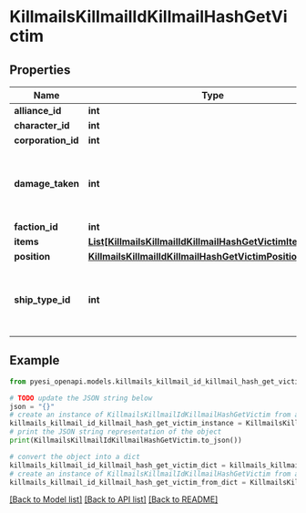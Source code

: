 # KillmailsKillmailIdKillmailHashGetVictim


## Properties

Name | Type | Description | Notes
------------ | ------------- | ------------- | -------------
**alliance_id** | **int** |  | [optional] 
**character_id** | **int** |  | [optional] 
**corporation_id** | **int** |  | [optional] 
**damage_taken** | **int** | How much total damage was taken by the victim  | 
**faction_id** | **int** |  | [optional] 
**items** | [**List[KillmailsKillmailIdKillmailHashGetVictimItemsInner]**](KillmailsKillmailIdKillmailHashGetVictimItemsInner.md) |  | [optional] 
**position** | [**KillmailsKillmailIdKillmailHashGetVictimPosition**](KillmailsKillmailIdKillmailHashGetVictimPosition.md) |  | [optional] 
**ship_type_id** | **int** | The ship that the victim was piloting and was destroyed  | 

## Example

```python
from pyesi_openapi.models.killmails_killmail_id_killmail_hash_get_victim import KillmailsKillmailIdKillmailHashGetVictim

# TODO update the JSON string below
json = "{}"
# create an instance of KillmailsKillmailIdKillmailHashGetVictim from a JSON string
killmails_killmail_id_killmail_hash_get_victim_instance = KillmailsKillmailIdKillmailHashGetVictim.from_json(json)
# print the JSON string representation of the object
print(KillmailsKillmailIdKillmailHashGetVictim.to_json())

# convert the object into a dict
killmails_killmail_id_killmail_hash_get_victim_dict = killmails_killmail_id_killmail_hash_get_victim_instance.to_dict()
# create an instance of KillmailsKillmailIdKillmailHashGetVictim from a dict
killmails_killmail_id_killmail_hash_get_victim_from_dict = KillmailsKillmailIdKillmailHashGetVictim.from_dict(killmails_killmail_id_killmail_hash_get_victim_dict)
```
[[Back to Model list]](../README.md#documentation-for-models) [[Back to API list]](../README.md#documentation-for-api-endpoints) [[Back to README]](../README.md)


